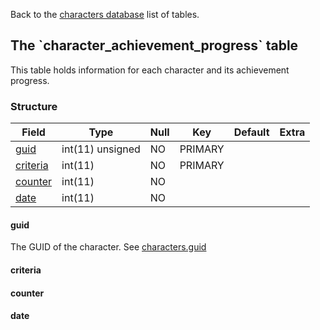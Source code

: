 Back to the [characters database](charactersdb_struct) list of tables.

The \`character\_achievement\_progress\` table
----------------------------------------------

This table holds information for each character and its achievement progress.

### Structure

| **Field**                                           | **Type**         | **Null** | **Key** | **Default** | **Extra** |
|-----------------------------------------------------|------------------|----------|---------|-------------|-----------|
| [guid](Character_achievement_progress#guid)         | int(11) unsigned | NO       | PRIMARY |             |           |
| [criteria](Character_achievement_progress#criteria) | int(11)          | NO       | PRIMARY |             |           |
| [counter](Character_achievement_progress#counter)   | int(11)          | NO       |         |             |           |
| [date](Character_achievement_progress#date)         | int(11)          | NO       |         |             |           |

#### guid

The GUID of the character. See [characters.guid](characters#guid)

#### criteria

#### counter

#### date
